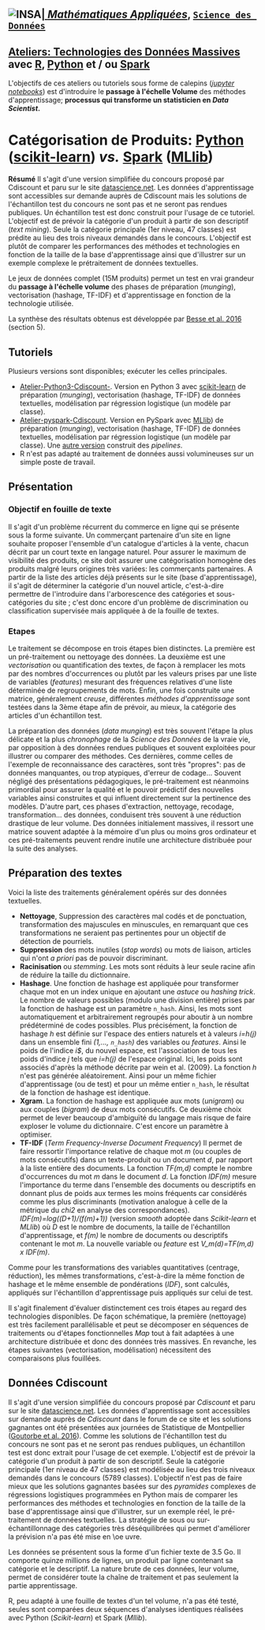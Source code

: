 ## <a href="http://www.insa-toulouse.fr/" ><img src="http://www.math.univ-toulouse.fr/~besse/Wikistat/Images/Logo_INSAvilletoulouse-RVB.png" style="float:left; max-width: 80px; display: inline" alt="INSA"/> |  [*Mathématiques Appliquées*](http://www.math.insa-toulouse.fr/fr/index.html), [`Science des Données`](http://www.math.insa-toulouse.fr/fr/enseignement.html) 

## [Ateliers: Technologies des Données Massives](https://github.com/wikistat/Ateliers-Big-Data) avec [R](https://cran.r-project.org/), [Python](https://www.python.org/) et / ou [Spark](href="http://spark.apache.org/)

L'objectifs de ces ateliers ou tutoriels sous forme de calepins ([*jupyter notebooks*](http://jupyter.org/)) est d'introduire le **passage à l'échelle Volume** des méthodes d'apprentissage; **processus qui transforme un statisticien en *Data Scientist*.** 


# Catégorisation de Produits: [Python](https://www.python.org/) ([scikit-learn](http://scikit-learn.org/stable/)) *vs.* [Spark](href="http://spark.apache.org/) ([MLlib](http://spark.apache.org/mllib/))


**Résumé** Il s'agit d'une version simplifiée du concours proposé par Cdiscount et paru sur le site [datascience.net](https://www.datascience.net/fr/challenge). Les données d'apprentissage sont accessibles sur demande auprès de Cdiscount mais les solutions de l'échantillon test du concours ne sont pas et ne seront pas rendues publiques. Un échantillon test est donc construit pour l'usage de ce tutoriel.  L'objectif est de prévoir la catégorie d'un produit à partir de son descriptif (*text mining*). Seule la catégorie principale (1er niveau, 47 classes) est prédite au lieu des trois niveaux demandés dans le concours. L'objectif est plutôt de comparer les performances des méthodes et technologies en fonction de la taille de la base d'apprentissage ainsi que d'illustrer sur un exemple complexe le prétraitement de données textuelles. 

Le jeux de données complet (15M produits) permet un test en vrai grandeur du **passage à l'échelle volume** des phases de préparation (*munging*), vectorisation (hashage, TF-IDF) et d'apprentissage en fonction de la technologie utilisée.

La synthèse des résultats obtenus est développée par [Besse et al. 2016](https://hal.archives-ouvertes.fr/hal-01350099) (section 5).

## Tutoriels
Plusieurs versions sont disponibles; exécuter les celles principales.

- [Atelier-Python3-Cdiscount-](https://github.com/wikistat/Ateliers-Big-Data/blob/master/Cdiscount/Atelier-Python-3-Cdiscount.ipynb). Version en Python 3 avec [scikit-learn](http://scikit-learn.org/stable/) de préparation (*munging*), vectorisation (hashage, TF-IDF) de données textuelles, modélisation par régression logistique (un modèle par classe).
- [Atelier-pyspark-Cdiscount](https://github.com/wikistat/Ateliers-Big-Data/blob/master/Cdiscount/Atelier-pyspark-Cdiscount.ipynb). Version en PySpark avec [MLlib](http://spark.apache.org/mllib/)) de préparation (*munging*), vectorisation (hashage, TF-IDF) de données textuelles, modélisation par régression logistique (un modèle par classe). Une [autre version](https://github.com/wikistat/Ateliers-Big-Data/blob/master/Cdiscount/Atelier-pyspark_pipeline-Cdiscount.ipynb) construit des *pipelines*.
- R n'est pas adapté au traitement de données aussi volumineuses sur un simple poste de travail. 

## Présentation
### Objectif en fouille de texte
Il s'agit d'un  problème récurrent du commerce en ligne qui se présente sous la forme suivante. Un commerçant partenaire d'un site en ligne souhaite proposer l'ensemble d'un catalogue d'articles à la vente, chacun décrit par un court texte en langage naturel. Pour assurer le maximum de visibilité des produits, ce site doit assurer une catégorisation homogène des produits malgré leurs origines très variées: les commerçants partenaires. A partir de la liste des articles déjà présents sur le site (base d'apprentissage), il s'agit de déterminer la catégorie d'un nouvel article, c'est-à-dire permettre de l'introduire dans l'arborescence des catégories et sous-catégories du site ; c'est donc encore d'un problème de discrimination  ou classification supervisée mais appliquée à de la fouille de textes.

### Etapes
Le traitement se décompose en trois étapes bien distinctes. La première est un pré-traitement ou nettoyage des données. La deuxième est une  *vectorisation* ou quantification des textes, de façon à remplacer les mots par des nombres d'occurrences ou plutôt par les valeurs prises par une liste de variables (*features*) mesurant des fréquences relatives d'une liste déterminée de regroupements de mots. Enfin, une fois construite une matrice, généralement  *creuse*, différentes *méthodes d'apprentissage* sont testées dans la 3ème étape afin de prévoir, au mieux, la catégorie des articles d'un échantillon test.

La préparation des données (*data munging*) est très souvent l'étape la plus délicate et la plus *chronophage* de la *Science des Données* de la vraie vie, par opposition à des données rendues publiques et souvent exploitées pour illustrer ou comparer des méthodes. Ces dernières, comme celles de l'exemple de reconnaissance des caractères, sont très "propres": pas de données manquantes, ou trop atypiques, d'erreur de codage...  Souvent négligé des présentations pédagogiques, le pré-traitement est néanmoins primordial pour assurer la qualité et le pouvoir prédictif des nouvelles variables ainsi construites et qui influent directement sur la pertinence des modèles. D'autre part, ces phases d'extraction, nettoyage, recodage, transformation... des données, conduisent très souvent à une réduction drastique de leur volume. Des données initialement massives, il ressort une matrice souvent adaptée à la mémoire d'un plus ou moins gros ordinateur et ces pré-traitements peuvent rendre inutile une architecture distribuée pour la suite des analyses.

## Préparation des textes
Voici la liste des traitements généralement opérés sur des données textuelles.

- **Nettoyage**, Suppression des caractères mal codés et de ponctuation, transformation des majuscules en minuscules, en remarquant que ces transformations ne seraient pas pertinentes pour un objectif de détection de pourriels.
- **Suppression** des mots inutiles (*stop words*) ou mots de liaison, articles qui n'ont *a priori* pas de pouvoir discriminant.
- **Racinisation** ou *stemming*. Les mots sont réduits à leur seule racine afin de réduire la taille du dictionnaire. 
- **Hashage**. Une fonction de hashage est appliquée pour transformer chaque mot en un index unique en ajoutant une *astuce* ou *hashing trick*. Le nombre de valeurs possibles (modulo une division entière) prises par la fonction de hashage  est un paramètre `n_hash`. Ainsi, les mots sont automatiquement et arbitrairement regroupés pour aboutir à un nombre prédéterminé de codes possibles. Plus précisément, la fonction de hashage *h* est définie sur l'espace des entiers naturels et à valeurs *i=h(j)* dans un ensemble fini *(1,..., `n_hash`)* des variables ou *features*. Ainsi le poids de l'indice *i$*, du nouvel espace, est l'association de tous les poids d'indice *j* tels que *i=h(j)* de l'espace original. Ici, les poids sont associés d'après la méthode décrite par wein et al. (2009}. La fonction *h* n'est pas générée aléatoirement. Ainsi pour un même fichier d'apprentissage (ou de test) et pour un même entier `n_hash`, le résultat de la fonction de hashage est identique. 
- **Xgram**. La fonction de hashage est appliquée aux mots (*unigram*) ou aux couples (*bigram*) de deux mots consécutifs. Ce deuxième choix permet de lever beaucoup d'ambiguïté du langage mais risque de faire exploser le volume du dictionnaire. C'est encore un paramètre à optimiser.
- **TF-IDF** (*Term Frequency-Inverse Document Frequency*) Il  permet de faire ressortir l'importance relative de chaque mot *m* (ou couples de mots consécutifs) dans un texte-produit ou un document *d*, par rapport à la liste entière des documents. La fonction *TF(m,d)* compte le nombre d'occurrences du mot *m* dans le document *d*. La fonction *IDF(m)*  mesure l'importance du terme dans l'ensemble des documents ou descriptifs en donnant plus de poids aux termes les moins fréquents car considérés comme les plus discriminants (motivation analogue à celle de la métrique du *chi2* en analyse des correspondances). *IDF(m)=log((D+1)/(f(m)+1))* (version *smooth* adoptée dans *Scikit-learn* et *MLlib*) où *D* est le nombre de documents, la taille de l'échantillon d'apprentissage, et *f(m)* le nombre de documents ou descriptifs contenant le mot *m*. La nouvelle variable ou *feature* est *V_m(d)=TF(m,d) x IDF(m)*. 

Comme pour les transformations des variables quantitatives (centrage, réduction), les mêmes transformations, c'est-à-dire la même fonction de hashage et le même ensemble de pondérations (*IDF*), sont calculés, appliqués sur l'échantillon d'apprentissage puis appliqués sur celui de test. 

Il s'agit finalement d'évaluer distinctement ces trois étapes au regard des technologies disponibles. De façon schématique, la première (nettoyage) est très facilement parallélisable et peut se décomposer en séquences de traitements ou d'étapes fonctionnelles *Map* tout à fait adaptées à une architecture distribuée et donc des données très massives. En revanche, les étapes suivantes (vectorisation, modélisation) nécessitent des comparaisons plus fouillées.


## Données Cdiscount
Il s'agit d'une version simplifiée du concours proposé par *Cdiscount* et paru sur le site [datascience.net](http://datascience.net). Les données d'apprentissage sont accessibles sur demande auprès de *Cdiscount* dans le forum de ce site et les solutions gagnantes ont été présentées aux journées de Statistique de Montpellier ([Goutorbe et al. 2016](http://papersjds16.sfds.asso.fr/submission_114.pdf)). Comme les solutions de l'échantillon test du concours ne sont pas et ne seront pas rendues publiques, un échantillon test est donc extrait pour l'usage de cet exemple. L'objectif est de prévoir la catégorie d'un produit à partir de son descriptif. Seule la catégorie principale (1er niveau de 47 classes) est modélisée au lieu des trois niveaux demandés dans le concours (5789 classes). L'objectif n'est pas de faire mieux que les solutions gagnantes basées sur des *pyramides* complexes de régressions logistiques programmées en Python mais de comparer les performances des méthodes et technologies en fonction de la taille de la base d'apprentissage ainsi que d'illustrer, sur un exemple réel, le pré-traitement de données textuelles. La stratégie de sous ou sur-échantillonnage des catégories très déséquilibrées qui permet d'améliorer la prévision n'a pas été mise en \oe uvre.

Les données se présentent sous la forme d'un fichier texte de 3.5 Go. Il comporte quinze millions de lignes, un produit par ligne contenant sa catégorie et le descriptif. La nature brute de ces données, leur volume, permet de considérer toute la chaîne de traitement et pas seulement la partie apprentissage.

R, peu adapté à une fouille de textes d'un tel volume, n'a pas été testé, seules sont comparées deux séquences d'analyses identiques réalisées avec Python   (*Scikit-learn*) et Spark (*Mllib*).



